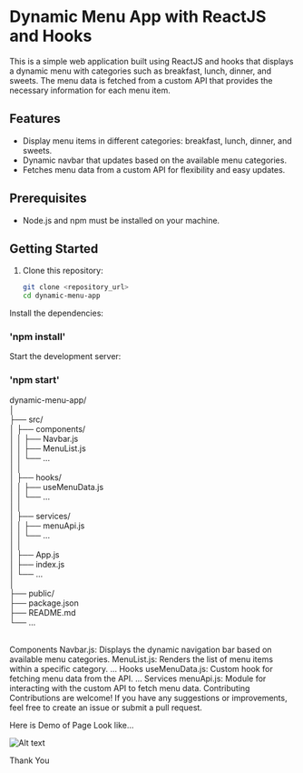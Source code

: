 
# Dynamic Menu App with ReactJS and Hooks

This is a simple web application built using ReactJS and hooks that displays a dynamic menu with categories such as breakfast, lunch, dinner, and sweets. The menu data is fetched from a custom API that provides the necessary information for each menu item.

## Features

- Display menu items in different categories: breakfast, lunch, dinner, and sweets.
- Dynamic navbar that updates based on the available menu categories.
- Fetches menu data from a custom API for flexibility and easy updates.

## Prerequisites

- Node.js and npm must be installed on your machine.

## Getting Started

1. Clone this repository:

   ```bash
   git clone <repository_url>
   cd dynamic-menu-app

Install the dependencies:

### 'npm install'

Start the development server:

### 'npm start'


dynamic-menu-app/<br>
│<br>
├── src/<br>
│   ├── components/<br>
│   │   ├── Navbar.js<br>
│   │   ├── MenuList.js<br>
│   │   └── ...<br>
│   │<br>
│   ├── hooks/<br>
│   │   ├── useMenuData.js<br>
│   │   └── ...<br>
│   │<br>
│   ├── services/<br>
│   │   ├── menuApi.js<br>
│   │   └── ...<br>
│   │<br>
│   ├── App.js<br>
│   ├── index.js<br>
│   └── ...<br>
│<br>
├── public/<br>
├── package.json<br>
├── README.md<br>
└── ...<br>
<br>

Components
Navbar.js: Displays the dynamic navigation bar based on available menu categories.
MenuList.js: Renders the list of menu items within a specific category.
...
Hooks
useMenuData.js: Custom hook for fetching menu data from the API.
...
Services
menuApi.js: Module for interacting with the custom API to fetch menu data.
Contributing
Contributions are welcome! If you have any suggestions or improvements, feel free to create an issue or submit a pull request.


Here is Demo of Page Look like...


![Alt text](https://github.com/thecamron/Raw/blob/main/freshfast--menucard-full-page-preview.png)

Thank You
